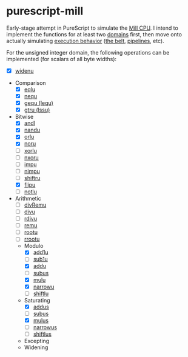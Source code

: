 # purescript-mill

Early-stage attempt in PureScript to simulate the [Mill CPU][mill-home]. I intend to implement the functions for at least two [domains][domains] first, then move onto actually simulating [execution behavior][model] ([the belt][belt], [pipelines][pipelines], etc).

[mill-home]: http://millcomputing.com/
[domains]: http://millcomputing.com/wiki/Domains
[model]: http://millcomputing.com/topic/introduction-to-the-mill-cpu-programming-model-2/
[belt]: http://millcomputing.com/wiki/Belt
[pipelines]: http://millcomputing.com/wiki/Pipeline

For the unsigned integer domain, the following operations can be implemented (for scalars of all byte widths):

* [x] [widenu](http://millcomputing.com/wiki/Instruction_Set/widenu)
* Comparison
  * [x] [eqlu](http://millcomputing.com/wiki/Instruction_Set/eqlu)
  * [x] [nequ](http://millcomputing.com/wiki/Instruction_Set/nequ)
  * [x] [gequ (lequ)](http://millcomputing.com/wiki/Instruction_Set/gequ)
  * [x] [gtru (lssu)](http://millcomputing.com/wiki/Instruction_Set/gtru)
* Bitwise
  * [x] [andl](http://millcomputing.com/wiki/Instruction_Set/andl)
  * [x] [nandu](http://millcomputing.com/wiki/Instruction_Set/nandu)
  * [x] [orlu](http://millcomputing.com/wiki/Instruction_Set/orlu)
  * [x] [noru](http://millcomputing.com/wiki/Instruction_Set/noru)
  * [ ] [xorlu](http://millcomputing.com/wiki/Instruction_Set/xorlu)
  * [ ] [nxoru](http://millcomputing.com/wiki/Instruction_Set/nxoru)
  * [ ] [impu](http://millcomputing.com/wiki/Instruction_Set/impu)
  * [ ] [nimpu](http://millcomputing.com/wiki/Instruction_Set/nimpu)
  * [ ] [shiftru](http://millcomputing.com/wiki/Instruction_Set/shiftru)
  * [x] [flipu](http://millcomputing.com/wiki/Instruction_Set/flipu)
  * [ ] [notlu](http://millcomputing.com/wiki/Instruction_Set/notlu)
* Arithmetic
  * [ ] [divRemu](http://millcomputing.com/wiki/Instruction_Set/divRemu)
  * [ ] [divu](http://millcomputing.com/wiki/Instruction_Set/divu)
  * [ ] [rdivu](http://millcomputing.com/wiki/Instruction_Set/rdivu)
  * [ ] [remu](http://millcomputing.com/wiki/Instruction_Set/remu)
  * [ ] [rootu](http://millcomputing.com/wiki/Instruction_Set/rootu)
  * [ ] [rrootu](http://millcomputing.com/wiki/Instruction_Set/rrootu)
  * Modulo
    * [x] [add1u](http://millcomputing.com/wiki/Instruction_Set/add1u)
    * [ ] [sub1u](http://millcomputing.com/wiki/Instruction_Set/sub1u)
    * [x] [addu](http://millcomputing.com/wiki/Instruction_Set/addu)
    * [ ] [subus](http://millcomputing.com/wiki/Instruction_Set/subus)
    * [x] [mulu](http://millcomputing.com/wiki/Instruction_Set/mulu)
    * [x] [narrowu](http://millcomputing.com/wiki/Instruction_Set/narrowu)
    * [ ] [shiftlu](http://millcomputing.com/wiki/Instruction_Set/shiftlu)
  * Saturating
    * [x] [addus](http://millcomputing.com/wiki/Instruction_Set/addus)
    * [ ] [subus](http://millcomputing.com/wiki/Instruction_Set/subus)
    * [x] [mulus](http://millcomputing.com/wiki/Instruction_Set/mulus)
    * [ ] [narrowus](http://millcomputing.com/wiki/Instruction_Set/narrowus)
    * [ ] [shiftlus](http://millcomputing.com/wiki/Instruction_Set/shiftlus)
  * Excepting
  * Widening
